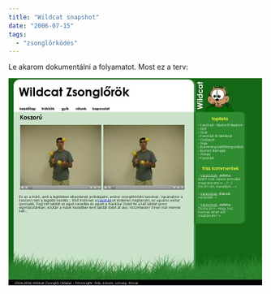 ```yaml
---
title: "Wildcat snapshot"
date: "2006-07-15"
tags: 
  - "zsonglőrködés"
---
```


Le akarom dokumentálni a folyamatot. Most ez a terv:

![main3](images/main3-500x408.jpg)
